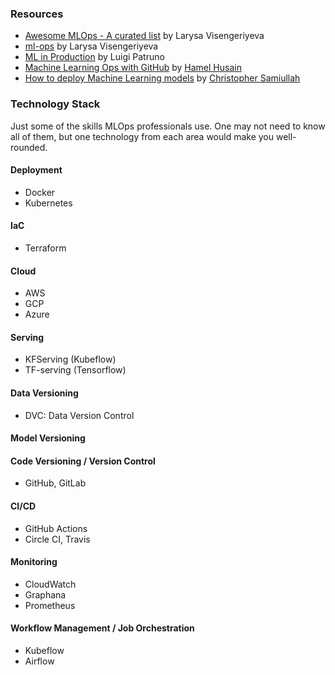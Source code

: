 
### Resources
* [Awesome MLOps - A curated list](https://github.com/visenger/awesome-mlops) by Larysa Visengeriyeva
* [ml-ops](https://ml-ops.org/) by Larysa Visengeriyeva
* [ML in Production](https://mlinproduction.com/) by Luigi Patruno
* [Machine Learning Ops with GitHub](https://mlops.githubapp.com/) by [Hamel Husain](https://hamel.dev/)
* [How to deploy Machine Learning models](https://medium.com/@christopher.samiullah/how-to-deploy-machine-learning-models-4b8b98120ffe) by [Christopher Samiullah](https://christophergs.com/)


### Technology Stack
Just some of the skills MLOps professionals use.
One may not need to know all of them, but one technology from each area would make you well-rounded.

#### Deployment
* Docker
* Kubernetes

#### IaC
* Terraform

#### Cloud
* AWS
* GCP
* Azure

#### Serving
* KFServing (Kubeflow)
* TF-serving (Tensorflow)

#### Data Versioning
* DVC: Data Version Control

#### Model Versioning

#### Code Versioning / Version Control
* GitHub, GitLab

#### CI/CD
* GitHub Actions
* Circle CI, Travis

#### Monitoring
* CloudWatch
* Graphana
* Prometheus

#### Workflow Management / Job Orchestration
* Kubeflow
* Airflow

